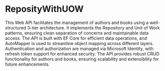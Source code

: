 # ReposityWithUOW


This Web API facilitates the management of authors and books using a well-structured 3-tier architecture. It implements the Repository and Unit of Work patterns, ensuring clean separation of concerns and maintainable data access. The API is built with EF Core for efficient data operations, and AutoMapper is used to streamline object mapping across different layers. Authentication and authorization are managed via Microsoft Identity, with refresh token support for enhanced security. The API provides robust CRUD functionality for authors and books, ensuring scalability and extensibility for future enhancements.

